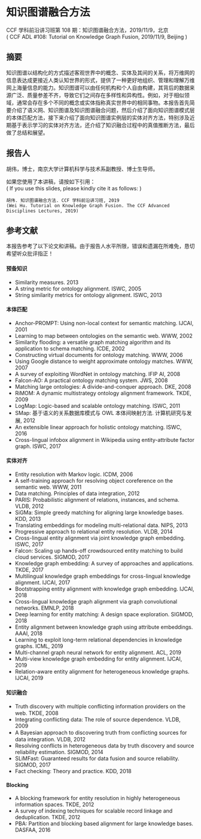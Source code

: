 # 知识图谱融合方法  
CCF 学科前沿讲习班第 108 期：知识图谱融合方法，2019/11/9，北京  
( CCF ADL #108: Tutorial on Knowledge Graph Fusion, 2019/11/9, Beijing )


## 摘要
知识图谱以结构化的方式描述客观世界中的概念、实体及其间的关系，将万维网的信息表达成更接近人类认知世界的形式，提供了一种更好地组织、管理和理解万维网上海量信息的能力。知识图谱可以由任何机构和个人自由构建，其背后的数据来源广泛、质量参差不齐，导致它们之间存在多样性和异构性。例如，对于相似领域，通常会存在多个不同的概念或实体指称真实世界中的相同事物。本报告首先简要介绍了语义网、知识图谱及知识图谱融合问题，然后介绍了面向知识图谱模式层的本体匹配方法，接下来介绍了面向知识图谱实例层的实体对齐方法，特别涉及近期基于表示学习的实体对齐方法，还介绍了知识融合过程中的真值推断方法，最后做了总结和展望。

## 报告人
胡伟，博士，南京大学计算机科学与技术系副教授、博士生导师。

如果您使用了本讲稿，请按如下引用：  
( If you use this slides, please kindly cite it as follows: )      
```
胡伟. 知识图谱融合方法. CCF 学科前沿讲习班, 2019  
(Wei Hu. Tutorial on Knowledge Graph Fusion. The CCF Advanced Disciplines Lectures, 2019)
```

## 参考文献
本报告参考了以下论文和讲稿。由于报告人水平所限，错误和遗漏在所难免，恳切希望听众批评指正！

#### 预备知识
* Similarity measures. 2013
* A string metric for ontology alignment. ISWC, 2005
* String similarity metrics for ontology alignment. ISWC, 2013

#### 本体匹配
* Anchor-PROMPT: Using non-local context for semantic matching. IJCAI, 2001
* Learning to map between ontologies on the semantic web. WWW, 2002
* Similarity flooding: a versatile graph matching algorithm and its application to schema matching. ICDE, 2002
* Constructing virtual documents for ontology matching. WWW, 2006
* Using Google distance to weight approximate ontology matches. WWW, 2007
* A survey of exploiting WordNet in ontology matching. IFIP AI, 2008
* Falcon-AO: A practical ontology matching system. JWS, 2008
* Matching large ontologies: A divide-and-conquer approach. DKE, 2008
* RiMOM: A dynamic multistrategy ontology alignment framework. TKDE, 2009
* LogMap: Logic-based and scalable ontology matching. ISWC, 2011
* SMap: 基于语义的关系数据库模式与 OWL 本体间映射方法. 计算机研究与发展, 2012
* An extensible linear approach for holistic ontology matching. ISWC, 2016
* Cross-lingual infobox alignment in Wikipedia using entity-attribute factor graph. ISWC, 2017

#### 实体对齐
* Entity resolution with Markov logic. ICDM, 2006
* A self-training approach for resolving object coreference on the semantic web. WWW, 2011
* Data matching. Principles of data integration, 2012
* PARIS: Probabilistic alignment of relations, instances, and schema. VLDB, 2012
* SiGMa: Simple greedy matching for aligning large knowledge bases. KDD, 2013
* Translating embeddings for modeling multi-relational data. NIPS, 2013
* Progressive approach to relational entity resolution. VLDB, 2014
* Cross-lingual entity alignment via joint knowledge graph embedding. ISWC, 2017
* Falcon: Scaling up hands-off crowdsourced entity matching to build cloud services. SIGMOD, 2017
* Knowledge graph embedding: A survey of approaches and applications. TKDE, 2017
* Multilingual knowledge graph embeddings for cross-lingual knowledge alignment. IJCAI, 2017
* Bootstrapping entity alignment with knowledge graph embedding. IJCAI, 2018
* Cross-lingual knowledge graph alignment via graph convolutional networks. EMNLP, 2018
* Deep learning for entity matching: A design space exploration. SIGMOD, 2018
* Entity alignment between knowledge graph using attribute embeddings. AAAI, 2018
* Learning to exploit long-term relational dependencies in knowledge graphs. ICML, 2019
* Multi-channel graph neural network for entity alignment. ACL, 2019
* Multi-view knowledge graph embedding for entity alignment. IJCAI, 2019
* Relation-aware entity alignment for heterogeneous knowledge graphs. IJCAI, 2019

#### 知识融合
* Truth discovery with multiple conﬂicting information providers on the web. TKDE, 2008
* Integrating conflicting data: The role of source dependence. VLDB, 2009
* A Bayesian approach to discovering truth from conﬂicting sources for data integration. VLDB, 2012
* Resolving conflicts in heterogeneous data by truth discovery and source reliability estimation. SIGMOD, 2014
* SLiMFast: Guaranteed results for data fusion and source reliability. SIGMOD, 2017
* Fact checking: Theory and practice. KDD, 2018

#### Blocking
* A blocking framework for entity resolution in highly heterogeneous information spaces. TKDE, 2012
* A survey of indexing techniques for scalable record linkage and deduplication. TKDE, 2012
* PBA: Partition and blocking based alignment for large knowledge bases. DASFAA, 2016
